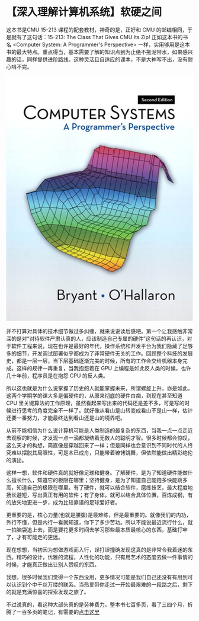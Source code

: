 # 【深入理解计算机系统】软硬之间

这本书是CMU 15-213 课程的配套教材，神奇的是，正好和 CMU 的邮编相同，于是就有了这句话：15-213: The Class That Gives CMU Its Zip! 正如这本书的书名 <Computer System: A Programmer's Perspective> 一样，实用够用是这本书的最大特点。重点得当，基本需要了解的知识点到为止绝不拖泥带水，如果感兴趣的话，同样提供进阶路线。这种灵活且自适应的课本，不是大神写不出，没有耐心啃不完。

![csapp](./_resources/csapp.jpg)

并不打算对具体的技术细节做过多纠缠，就来说说读后感吧。第一个让我感触非常深的是对“对待软件严肃认真的人，应该制造自己专属的硬件”这句话的再认识，对于软件工程来说，现在也许是最好的年代，操作系统和开发平台为我们隐藏了足够多的细节，开发调试部署似乎都成为了非常硬件无关的工作。回顾整个科技的发展史，都是一层一层，当下层基础逐渐完美的时候，所有的工作会交给机器本身完成。这样的规律一再重复，当我抱怨着在 GPU 上编程是如此反人类的时候，也许几十年前，程序员是在抱怨 CPU 的反人类。

所以这也就是为什么说掌握了历史的人就能掌握未来，所谓螺旋上升，亦是如此。这两个学期学的课大多是偏硬件的，从原来彻底的硬件白痴，到现在甚至知道 CPU 里关键算法的工作原理，虽然看起来写出来的代码还是差不多，可是写的时候进行思考的角度完全不一样了。就好像从看山是山转变成看山不是山一样，估计还要一番努力，才能最终达到看山还是山的境界吧。

从前不能相信为什么说计算机可能是人类制造的最复杂的东西，当我一点一点走近去观察的时候，才发现一点一滴都凝结着无数人的聪明才智。很多时候都会惊叹，这么天才的构想，简直像是穿越回来了一样；但是同样也会意识到不同时代的人终究难以摆脱其局限性，可是木已成舟，只能带着镣铐跳舞，但依然能做出精彩绝伦的演出。

这样一想，软件和硬件真的就好像足球和健身。了解硬件，是为了知道硬件能做什么擅长什么，知道它的极限在哪里；坚持健身，是为了知道自己能跑多快能跳多高，知道自己的极限在哪里。有了硬件，就可以结合软件，磨练技艺，最大程度地扬长避短，写出真正有用的软件；有了身体，就可以结合具体位置，百炼成钢，有的放矢地更进一步，成为比较靠谱的足球爱好者。

更重要的是，核心力量(也就是腰腹)是最难练，但是最重要的。就像我们的内功，外行不懂，但是内行一看就知道，你下了多少苦功。所以不能说最近流行什么，就一拍脑袋追上去，而是要花更多时间去学习那些最本质最核心的东西，基础打牢了，才有可能走的更远。

现在想想，当初因为想做游戏而入行，误打误撞确发现这真的是非常令我着迷的东西。精巧的设计，优雅的流程，人性化的功能，只有用艺术的态度去做一件事情的时候，才能真正做出让别人赞叹的东西。

我想，很多时候我们觉得一个东西没用，更多情况可能是我们自己还没有有用到可以认识到个中千丝万缕的联系。当热爱带你走过一开始最艰难的一段路之后，剩下的就是充满惊喜的探索发现之旅了。

不过说真的，看这种大部头真的是劳神费力。整本书七百多页，看了三四个月，折腾了一百多页的笔记，有需要的[点击这里](http://pan.baidu.com/s/1dDcXeOp)
